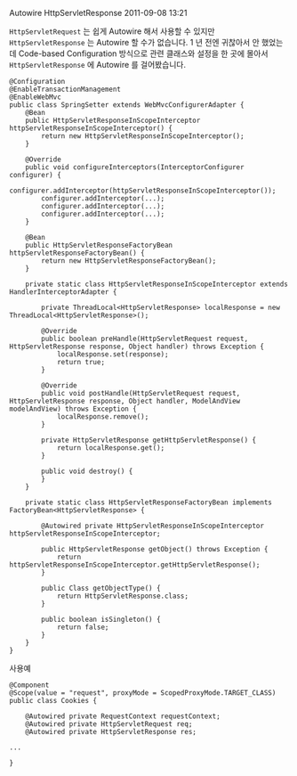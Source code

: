 Autowire HttpServletResponse
2011-09-08 13:21

`HttpServletRequest` 는 쉽게 Autowire 해서 사용할 수 있지만 `HttpServletResponse` 는 Autowire 할 수가 없습니다.
1 년 전엔 귀찮아서 안 했었는데 Code-based Configuration 방식으로 관련 클래스와 설정을 한 곳에 몰아서
`HttpServletResponse` 에 Autowire 를 걸어봤습니다.

	@Configuration
	@EnableTransactionManagement
	@EnableWebMvc
	public class SpringSetter extends WebMvcConfigurerAdapter {
		@Bean
		public HttpServletResponseInScopeInterceptor httpServletResponseInScopeInterceptor() {
			return new HttpServletResponseInScopeInterceptor();
		}
	
		@Override
		public void configureInterceptors(InterceptorConfigurer configurer) {
			configurer.addInterceptor(httpServletResponseInScopeInterceptor());
			configurer.addInterceptor(...);
			configurer.addInterceptor(...);
			configurer.addInterceptor(...);
		}
	
		@Bean
		public HttpServletResponseFactoryBean httpServletResponseFactoryBean() {
			return new HttpServletResponseFactoryBean();
		}
	
		private static class HttpServletResponseInScopeInterceptor extends HandlerInterceptorAdapter {
	
			private ThreadLocal<HttpServletResponse> localResponse = new ThreadLocal<HttpServletResponse>();
	
			@Override
			public boolean preHandle(HttpServletRequest request, HttpServletResponse response, Object handler) throws Exception {
				localResponse.set(response);
				return true;
			}
	
			@Override
			public void postHandle(HttpServletRequest request, HttpServletResponse response, Object handler, ModelAndView modelAndView) throws Exception {
				localResponse.remove();
			}
	
			private HttpServletResponse getHttpServletResponse() {
				return localResponse.get();
			}
	
			public void destroy() {
			}
		}
	
		private static class HttpServletResponseFactoryBean implements FactoryBean<HttpServletResponse> {
	
			@Autowired private HttpServletResponseInScopeInterceptor httpServletResponseInScopeInterceptor;
	
			public HttpServletResponse getObject() throws Exception {
				return httpServletResponseInScopeInterceptor.getHttpServletResponse();
			}
	
			public Class getObjectType() {
				return HttpServletResponse.class;
			}
	
			public boolean isSingleton() {
				return false;
			}
		}
	}

사용예

	@Component
	@Scope(value = "request", proxyMode = ScopedProxyMode.TARGET_CLASS)
	public class Cookies {
	
		@Autowired private RequestContext requestContext;
		@Autowired private HttpServletRequest req;
		@Autowired private HttpServletResponse res;
	
	...
	
	}
